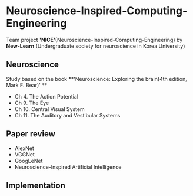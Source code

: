 # Neuroscience-Inspired-Computing-Engineering
Team project **'NICE'**(Neuroscience-Inspired-Computing-Engineering) by **New-Learn** (Undergraduate society for neuroscience in Korea University)

## Neuroscience
Study based on the book **'Neuroscience: Exploring the brain(4th edition,  Mark F. Bear)'
**

- Ch 4. The Action Potential
- Ch 9. The Eye
- Ch 10. Central Visual System
- Ch 11. The Auditory and Vestibular Systems

## Paper review

- AlexNet
- VGGNet
- GoogLeNet
- Neuroscience-Inspired Artificial Intelligence

## Implementation

